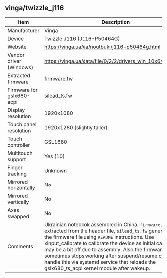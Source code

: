 vinga/twizzle_j116
---------------------------------------------

| Item                      | Description |
|---------------------------|-------------|
| Manufacturer              | Vinga |
| Device                    | Twizzle J116 (J116-P50464G) |
| Website                   | https://vinga.ua/ua/noutbuki/j116-p50464g.html |
| Vendor driver (Windows)   | https://vinga.ua/data/file/0/2/2/drivers_win_10x64_all_v2.zip |
| Extracted firmware        | [firmware.fw](firmware.fw) |
| Firmware for gslx680-acpi | [silead_ts.fw](silead_ts.fw) |
| Display resolution        | 1920x1080 |
| Touch panel resolution    | 1920x1280 (slightly taller) |
| Touch controller          | GSL1680 |
| Multitouch support        | Yes (10) |
| Finger tracking           | Unknown |
| Mirrored horizontally     | No |
| Mirrored vertically       | No |
| Axes swapped              | No |
| Comments                  | Ukrainian notebook assembled in China. `firmware.fw` extracted from the header file, `silead_ts.fw` generated from the firmware file using `README` instructions. Use xinput_calibrate to calibrate the device as initial calibration may be a bit off due to assembly. Also the firmware sometimes stops working after suspend/resume cycle, I handle this via systemd service that reloads the gslx680_ts_acpi kernel module after wakeup. |
